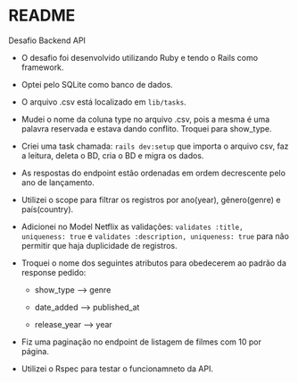 # README

Desafio Backend API

* O desafio foi desenvolvido utilizando Ruby e tendo o Rails como framework.

* Optei pelo SQLite como banco de dados.

* O arquivo .csv está localizado em `lib/tasks`.

* Mudei o nome da coluna type no arquivo .csv, pois a mesma é uma palavra reservada e estava dando conflito. Troquei para show_type.

* Criei uma task chamada: `rails dev:setup` que importa o arquivo csv, faz a leitura, deleta o BD, cria o BD e migra os dados.

* As respostas do endpoint estão ordenadas em ordem decrescente pelo ano de lançamento.

* Utilizei o scope para filtrar os registros por ano(year), gênero(genre) e país(country).

* Adicionei no Model Netflix as validações: `validates :title, uniqueness: true` e `validates :description, uniqueness: true` para não permitir que haja duplicidade de registros.

* Troquei o nome dos seguintes atributos para obedecerem ao padrão da response pedido:

  * show_type --> genre

  * date_added --> published_at

  * release_year --> year

* Fiz uma paginação no endpoint de listagem de filmes com 10 por página.

* Utilizei o Rspec para testar o funcionamneto da API.
